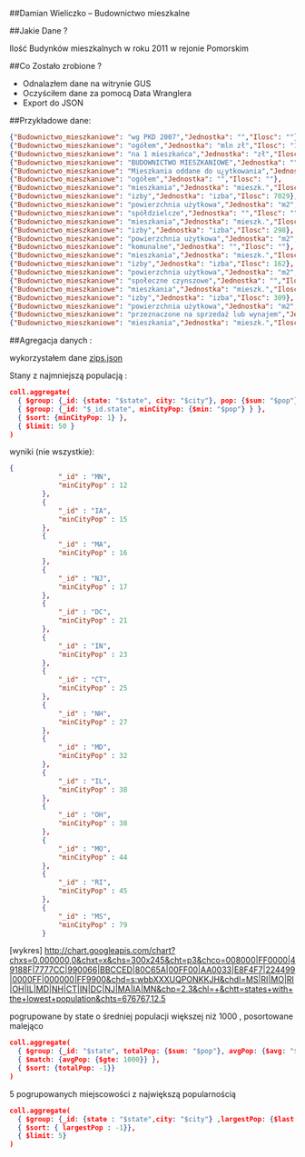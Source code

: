 ##Damian Wieliczko – Budownictwo mieszkalne

##Jakie Dane ?

Ilość Budynków mieszkalnych w roku 2011 w rejonie Pomorskim

##Co Zostało zrobione ?

* Odnalazłem dane na witrynie GUS
* Oczyściłem dane za pomocą Data Wranglera
* Export do JSON

##Przykładowe dane: 

```json
{"Budownictwo_mieszkaniowe": "wg PKD 2007","Jednostka": "","Ilosc": ""},
{"Budownictwo_mieszkaniowe": "ogółem","Jednostka": "mln zł","Ilosc": "14357,4"},
{"Budownictwo_mieszkaniowe": "na 1 mieszkańca","Jednostka": "zł","Ilosc": 28474},
{"Budownictwo_mieszkaniowe": "BUDOWNICTWO MIESZKANIOWE","Jednostka": "","Ilosc": ""},
{"Budownictwo_mieszkaniowe": "Mieszkania oddane do u¿ytkowania","Jednostka": "","Ilosc": ""},
{"Budownictwo_mieszkaniowe": "ogółem","Jednostka": "","Ilosc": ""},
{"Budownictwo_mieszkaniowe": "mieszkania","Jednostka": "mieszk.","Ilosc": 1551},
{"Budownictwo_mieszkaniowe": "izby","Jednostka": "izba","Ilosc": 7029},
{"Budownictwo_mieszkaniowe": "powierzchnia użytkowa","Jednostka": "m2","Ilosc": 163848},
{"Budownictwo_mieszkaniowe": "spółdzielcze","Jednostka": "","Ilosc": ""},
{"Budownictwo_mieszkaniowe": "mieszkania","Jednostka": "mieszk.","Ilosc": 77},
{"Budownictwo_mieszkaniowe": "izby","Jednostka": "izba","Ilosc": 298},
{"Budownictwo_mieszkaniowe": "powierzchnia użytkowa","Jednostka": "m2","Ilosc": 3754},
{"Budownictwo_mieszkaniowe": "komunalne","Jednostka": "","Ilosc": ""},
{"Budownictwo_mieszkaniowe": "mieszkania","Jednostka": "mieszk.","Ilosc": 54},
{"Budownictwo_mieszkaniowe": "izby","Jednostka": "izba","Ilosc": 162},
{"Budownictwo_mieszkaniowe": "powierzchnia użytkowa","Jednostka": "m2","Ilosc": 2620},
{"Budownictwo_mieszkaniowe": "społeczne czynszowe","Jednostka": "","Ilosc": ""},
{"Budownictwo_mieszkaniowe": "mieszkania","Jednostka": "mieszk.","Ilosc": 117},
{"Budownictwo_mieszkaniowe": "izby","Jednostka": "izba","Ilosc": 309},
{"Budownictwo_mieszkaniowe": "powierzchnia użytkowa","Jednostka": "m2","Ilosc": 5930},
{"Budownictwo_mieszkaniowe": "przeznaczone na sprzedaż lub wynajem","Jednostka": "","Ilosc": ""},
{"Budownictwo_mieszkaniowe": "mieszkania","Jednostka": "mieszk.","Ilosc": 249},
```

##Agregacja danych : 

wykorzystałem dane [zips.json](http://media.mongodb.org/zips.json)

Stany z najmniejszą populacją : 
```json
coll.aggregate(
  { $group: {_id: {state: "$state", city: "$city"}, pop: {$sum: "$pop"}} },
  { $group: {_id: "$_id.state", minCityPop: {$min: "$pop"} } },
  { $sort: {minCityPop: 1} },
  { $limit: 50 }
)
```
wyniki (nie wszystkie): 

```json
{
			"_id" : "MN",
			"minCityPop" : 12
		},
		{
			"_id" : "IA",
			"minCityPop" : 15
		},
		{
			"_id" : "MA",
			"minCityPop" : 16
		},
		{
			"_id" : "NJ",
			"minCityPop" : 17
		},
		{
			"_id" : "DC",
			"minCityPop" : 21
		},
		{
			"_id" : "IN",
			"minCityPop" : 23
		},
		{
			"_id" : "CT",
			"minCityPop" : 25
		},
		{
			"_id" : "NH",
			"minCityPop" : 27
		},
		{
			"_id" : "MD",
			"minCityPop" : 32
		},
		{
			"_id" : "IL",
			"minCityPop" : 38
		},
		{
			"_id" : "OH",
			"minCityPop" : 38
		},
		{
			"_id" : "MO",
			"minCityPop" : 44
		},
		{
			"_id" : "RI",
			"minCityPop" : 45
		},
		{
			"_id" : "MS",
			"minCityPop" : 79
		}
```

[wykres] http://chart.googleapis.com/chart?chxs=0,000000,0&chxt=x&chs=300x245&cht=p3&chco=008000|FF0000|49188F|7777CC|990066|BBCCED|80C65A|00FF00|AA0033|E8F4F7|224499|0000FF|000000|FF9900&chd=s:wbbXXXUQPONKKJH&chdl=MS|RI|MO|RI|OH|IL|MD|NH|CT|IN|DC|NJ|MA|IA|MN&chp=2.3&chl=+&chtt=states+with+the+lowest+population&chts=676767,12.5

pogrupowane by state o średniej populacji większej niż 1000 , posortowane malejąco

```json
coll.aggregate(
  { $group: {_id: "$state", totalPop: {$sum: "$pop"}, avgPop: {$avg: "$pop"}} },
  { $match: {avgPop: {$gte: 1000}} },
  { $sort: {totalPop: -1}}
)
```
5 pogrupowanych miejscowości z największą popularnością 

```json
coll.aggregate(
  { $group: {_id: {state : "$state",city: "$city"} ,largestPop: {$last: "$pop"}} },
  { $sort: { largestPop : -1}},
  { $limit: 5}
)
```

